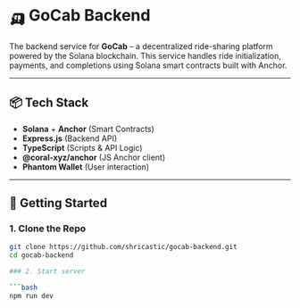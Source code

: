 # 🛺 GoCab Backend

The backend service for **GoCab** – a decentralized ride-sharing platform powered by the Solana blockchain. This service handles ride initialization, payments, and completions using Solana smart contracts built with Anchor.

---

## 📦 Tech Stack

- **Solana** + **Anchor** (Smart Contracts)
- **Express.js** (Backend API)
- **TypeScript** (Scripts & API Logic)
- **@coral-xyz/anchor** (JS Anchor client)
- **Phantom Wallet** (User interaction)

---

## 🚀 Getting Started

### 1. Clone the Repo

```bash
git clone https://github.com/shricastic/gocab-backend.git
cd gocab-backend

### 2. Start server

```bash
npm run dev


